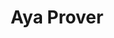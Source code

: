 ---
layout: home

title: Aya Prover
titleTemplate: A proof assistant designed for formalizing math and type-directed programming

hero:
  name: Aya Prover
  text:
  tagline: A univalent proof assistant designed for formalizing math and type-directed programming.

  # actions:
  #   - theme: brand
  #     text: Get Started
  #     link: /guide/
  #   - theme: alt
  #     text: GitHub
  #     link: https://github.com/aya-prover
# Could add features description here
# features:
#   - title: Aya Prover
#     details: Type system 
---